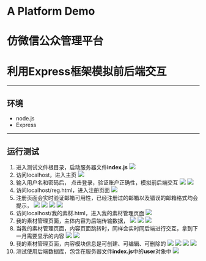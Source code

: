 # A Platform Demo 
# 仿微信公众管理平台
# 利用Express框架模拟前后端交互
***
## 环境
- node.js
- Express
***
## 运行测试
1. 进入测试文件根目录，启动服务器文件**index.js**
![](src/img/step1.png)
2. 访问localhost，进入主页
![](src/img/step2.png)
3. 输入用户名和密码后， 点击登录，验证账户正确性，模拟前后端交互
![](src/img/step5.png)
![](src/img/step6.png)
4. 访问localhost/reg.html，进入注册页面
![](src/img/step3.png)
5. 注册页面会实时验证邮箱可用性，已经注册过的邮箱以及错误的邮箱格式均会提示，
![](src/img/step7.png)
![](src/img/step8.png)
![](src/img/step9.png)
![](src/img/step10.png)
6. 访问localhost/我的素材.html，进入我的素材管理页面
![](src/img/step4.png)
7. 我的素材管理页面，主体内容为后端传输数据，
![](src/img/step11.png)
![](src/img/step12.png)
![](src/img/step13.png)
8. 当我的素材管理页面，内容页面跳转时，同样会实时同后端进行交互，拿到下一月需要显示的内容
![](src/img/step14.png)
![](src/img/step15.png)
9. 我的素材管理页面，内容模块信息是可创建、可编辑、可删除的
![](src/img/step16.png)
![](src/img/step17.png)
![](src/img/step18.png)
![](src/img/step19.png)
10. 测试使用后端数据库，包含在服务器文件**index.js**中的**user**对象中
![](src/img/step20.png)